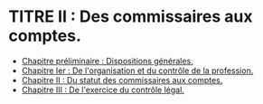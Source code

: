 # TITRE II : Des commissaires aux comptes.

- [Chapitre préliminaire : Dispositions générales.](chapitre-preliminaire)
- [Chapitre Ier : De l'organisation et du contrôle de la profession.](chapitre-ier)
- [Chapitre II : Du statut des commissaires aux comptes.](chapitre-ii)
- [Chapitre III : De l'exercice du contrôle légal.](chapitre-iii)
